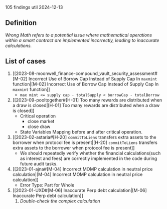 105 findings util 2024-12-13

## Definition
*Wrong Math refers to a potential issue where mathematical operations within a smart contract are implemented incorrectly, leading to inaccurate calculations.*
## List of cases
1. [[2023-08-moonwell_finance-compound_vault_security_assessment#[M-02] Incorrect Use of Borrow Cap Instead of Supply Cap In `maxmint` function|[M-02] Incorrect Use of Borrow Cap Instead of Supply Cap In `maxmint` function]]
	- `max mint <= supply cap - totalSupply < borrowCap - totalBorrow`
2. [[2023-09-pooltogether#[H-01] Too many rewards are distributed when a draw is closed|[H-01] Too many rewards are distributed when a draw is closed]]
	- Critical operation
		- close market
		- close draw
	- State Variables Mapping before and after critical operation.
3. [[2023-02-astaria#[H-20] `commitToLiens` transfers extra assets to the borrower when protocol fee is present|[H-20] `commitToLiens` transfers extra assets to the borrower when protocol fee is present]]
	- We should repeatedly verify whether the financial calculations(such as interest and fees) are correctly implemented in the code during future audit tasks.
4. [[2023-01-ajna#[M-04] Incorrect MOMP calculation in neutral price calculation|[M-04] Incorrect MOMP calculation in neutral price calculation]]
	- Error Type: Part for Whole
5. [[2023-01-UXD#[M-06] Inaccurate Perp debt calculation|[M-06] Inaccurate Perp debt calculation]]
	1. *Double-check the complex calculation*